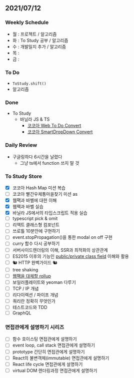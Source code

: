 ## 2021/07/12

### Weekly Schedule

- 월 : 프로젝트 / 알고리즘
- 화 : To Study 공부 / 알고리즘
- 수 : 개발일지 추가 / 알고리즘
- 목 :
- 금 :

### To Do

- `ToStudy.shift()`
- 알고리즘

### Done

- To Study
  - 바닐라 JS & TS
    - [코코아 Web To Do Convert](https://github.com/GleamingStar/miracle-coding/blob/seong/seong/0713/webToDo/TSProject_webToDo.md)
    - [코코아 SmartDropDown Convert](https://github.com/GleamingStar/miracle-coding/blob/seong/seong/0713/smartDropDown/TSProject_webToDo.md)

### Daily Review

- 구글링하다 6시간을 날렸다
  - 그냥 ts에서 function 쓰지 말 것

### To Study Store

- [x] 코코아 Hash Map 미션 복습
- [ ] 코코아 빨간우체통마을찾기 미션 as
- [x] 웹팩과 바벨에 대한 이해
- [x] 웹팩과 바벨 실습
- [x] 바닐라 JS에서의 타입스크립트 적용 실습
- [ ] typescript pick & omit
- [ ] 리액트 클래스형 컴포넌트
- [ ] 쓰로틀 10분안에 구현하기
- [ ] event.stopPropagation()을 통한 modal on off 구현
- [ ] curry 함수 다시 공부하기
- [ ] 서버사이드렌더링의 이해, SSR과 최적화의 상관관계
- [ ] ES2015 이후의 기능인 [public/private class field](https://github.com/tc39/proposal-class-fields) 이해와 활용
- [ ] 🐿️ HTTP 완벽가이드 🐿️
- [ ] tree shaking
- [ ] [웹팩을 대체할 rollup](https://medium.com/naver-fe-platform/webpack%EC%97%90%EC%84%9C-rollup%EC%A0%84%ED%99%98%EA%B8%B0-137dc45cbc38)
- [ ] 보일러플레이트와 yeoman 다루기
- [ ] TCP / IP 개념
- [ ] 리다이렉션 / 파이프 개념
- [ ] 쿼리란 정확히 무엇인가
- [ ] 테스트코드와 TDD
- [ ] GraphQL

### 면접관에게 설명하기 시리즈

- [ ] 함수 호이스팅 면접관에게 설명하기
- [ ] event loop, call stack 면접관에게 설명하기
- [ ] prototype 간단히 면접관에게 설명하기
- [ ] React의 불변객체(immutable) 면접관에게 설명하기
- [ ] React life cycle 면접관에게 설명하기
- [ ] virtual DOM 렌더링과정 면접관에게 설명하기